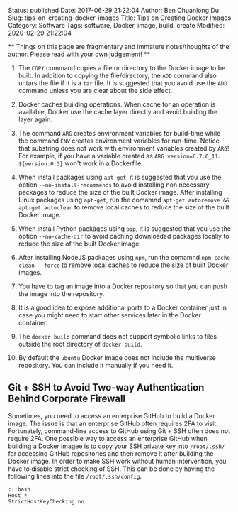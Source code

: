 Status: published
Date: 2017-06-29 21:22:04
Author: Ben Chuanlong Du
Slug: tips-on-creating-docker-images
Title: Tips on Creating Docker Images
Category: Software
Tags: software, Docker, image, build, create
Modified: 2020-02-29 21:22:04

**
Things on this page are
fragmentary and immature notes/thoughts of the author.
Please read with your own judgement!
**

1. The `COPY` command copies a file or directory to the Docker image to be built.
    In addition to copying the file/directory, 
    the `ADD` command also untars the file if it is a `tar` file.
    It is suggested that you avoid use the `ADD` command unless you are clear about the side effect.

2. Docker caches building operations. 
    When cache for an operation is available, 
    Docker use the cache layer directly and avoid building the layer again.

3. The command `ARG` creates environment variables for build-time 
    while the command `ENV` creates environment variables for run-time.
    Notice that substring does not work with environment variables created by `ARG`!
    For example, 
    if you have a variable created as `ARG version=6.7.6_11`. 
    `${version:0:3}` won't work in a Dockerfile.

4. When install packages using `apt-get`,
    it is suggested that you use the option `--no-install-recommends` 
    to avoid installing non necessary packages to reduce the size of the built Docker image. 
    After installing Linux packages using `apt-get`,
    run the comamnd `apt-get autoremove && apt-get autoclean` 
    to remove local caches to reduce the size of the built Docker image.

5. When install Python packages using `pip`, 
    it is suggested that you use the option `--no-cache-dir` 
    to avoid caching downloaded packages locally 
    to reduce the size of the built Docker image.

6. After installing NodeJS packages using `npm`,
    run the comamnd `npm cache clean --force` to remove local caches 
    to reduce the size of built Docker images.

7. You have to tag an image into a Docker repository 
    so that you can push the image into the repository. 

8. It is a good idea to expose additional ports to a Docker container
    just in case you might need to start other services later in the Docker container.

9. The `docker build` command does not support symbolic links 
    to files outside the root directory of `docker build`.

10. By default the `ubuntu` Docker image does not include the multiverse repository.
    You can include it manually if you need it.

## Git + SSH to Avoid Two-way Authentication Behind Corporate Firewall

Sometimes, 
you need to access an enterprise GitHub to build a Docker image. 
The issue is that an enterprise GitHub often requires 2FA to visit.
Fortunately,
command-line access to GitHub using Git + SSH often does not require 2FA. 
One possible way to access an enterprise GitHub 
when building a Docker imagee is to copy your SSH private key into `/root/.ssh/` 
for accessing GitHub repositories
and then remove it after building the Docker image.
In order to make SSH work without human intervention,
you have to disable strict checking of SSH. 
This can be done by having the following lines into the file `/root/.ssh/config`.

    :::bash
    Host *
    StrictHostKeyChecking no
